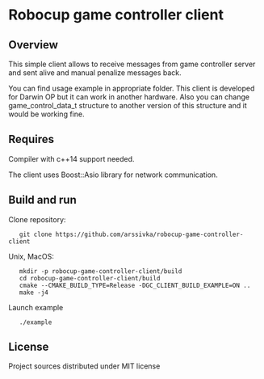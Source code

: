 # Robocup game controller client

## Overview

This simple client allows to receive messages from game controller server and
sent alive and manual penalize messages back.

You can find usage example in appropriate folder. This client is developed for
Darwin OP but it can work in another hardware. Also you can change
game_control_data_t structure to another version of this structure and it would
be working fine. 

## Requires

Compiler with c++14 support needed.

The client uses Boost::Asio library for network communication.

## Build and run

Clone repository:
```
   git clone https://github.com/arssivka/robocup-game-controller-client
```

Unix, MacOS:

```
   mkdir -p robocup-game-controller-client/build
   cd robocup-game-controller-client/build
   cmake --CMAKE_BUILD_TYPE=Release -DGC_CLIENT_BUILD_EXAMPLE=ON ..
   make -j4
```

Launch example
```
   ./example
```


## License
Project sources distributed under MIT license
